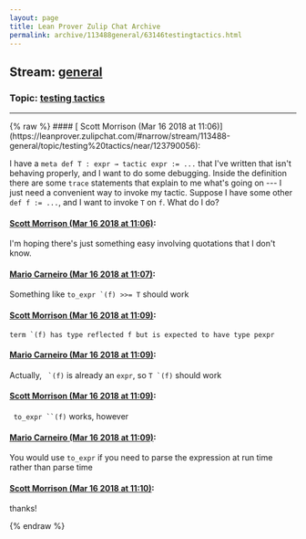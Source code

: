 ```yaml
---
layout: page
title: Lean Prover Zulip Chat Archive 
permalink: archive/113488general/63146testingtactics.html
---
```


## Stream: [general](https://leanprover-community.github.io/archive/113488general/index.html)
### Topic: [testing tactics](https://leanprover-community.github.io/archive/113488general/63146testingtactics.html)

---

<base href="https://leanprover.zulipchat.com">
{% raw %}
#### [ Scott Morrison (Mar 16 2018 at 11:06)](https://leanprover.zulipchat.com/#narrow/stream/113488-general/topic/testing%20tactics/near/123790056):
<p>I have a <code>meta def T : expr → tactic expr := ...</code> that I've written that isn't behaving properly, and I want to do some debugging. Inside the definition there are some <code>trace</code> statements that explain to me what's going on --- I just need a convenient way to invoke my tactic. Suppose I have some other <code>def f := ...</code>, and I want to invoke <code>T</code> on <code>f</code>. What do I do?</p>

#### [ Scott Morrison (Mar 16 2018 at 11:06)](https://leanprover.zulipchat.com/#narrow/stream/113488-general/topic/testing%20tactics/near/123790062):
<p>I'm hoping there's just something easy involving quotations that I don't know.</p>

#### [ Mario Carneiro (Mar 16 2018 at 11:07)](https://leanprover.zulipchat.com/#narrow/stream/113488-general/topic/testing%20tactics/near/123790083):
<p>Something like <code>to_expr `(f) &gt;&gt;= T</code> should work</p>

#### [ Scott Morrison (Mar 16 2018 at 11:09)](https://leanprover.zulipchat.com/#narrow/stream/113488-general/topic/testing%20tactics/near/123790135):
<p><code>term `(f) has type reflected f but is expected to have type pexpr</code></p>

#### [ Mario Carneiro (Mar 16 2018 at 11:09)](https://leanprover.zulipchat.com/#narrow/stream/113488-general/topic/testing%20tactics/near/123790137):
<p>Actually, <code> `(f)</code> is already an <code>expr</code>, so <code>T `(f)</code> should work</p>

#### [ Scott Morrison (Mar 16 2018 at 11:09)](https://leanprover.zulipchat.com/#narrow/stream/113488-general/topic/testing%20tactics/near/123790146):
<p><code> to_expr ``(f)</code> works, however</p>

#### [ Mario Carneiro (Mar 16 2018 at 11:09)](https://leanprover.zulipchat.com/#narrow/stream/113488-general/topic/testing%20tactics/near/123790148):
<p>You would use <code>to_expr</code> if you need to parse the expression at run time rather than parse time</p>

#### [ Scott Morrison (Mar 16 2018 at 11:10)](https://leanprover.zulipchat.com/#narrow/stream/113488-general/topic/testing%20tactics/near/123790199):
<p>thanks!</p>


{% endraw %}
